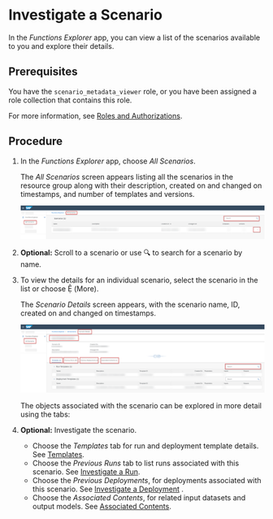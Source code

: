 <!-- loio45479799959c4e019d1c811d466cfaaa -->

<link rel="stylesheet" type="text/css" href="css/sap-icons.css"/>

# Investigate a Scenario

In the *Functions Explorer* app, you can view a list of the scenarios available to you and explore their details.



<a name="loio45479799959c4e019d1c811d466cfaaa__prereq_b54_nld_jpb"/>

## Prerequisites

You have the `scenario_metadata_viewer` role, or you have been assigned a role collection that contains this role.

For more information, see [Roles and Authorizations](roles-and-authorizations-4ef8499.md).



<a name="loio45479799959c4e019d1c811d466cfaaa__steps_nvl_3kp_5nb"/>

## Procedure

1.  In the *Functions Explorer* app, choose *All Scenarios*.

    The *All Scenarios* screen appears listing all the scenarios in the resource group along with their description, created on and changed on timestamps, and number of templates and versions.

    ![Functions Explorer All Scenarios screen with key features highlighted.](images/Image_AIL_FE_All_Scenarios_1fcaa9e.png)

2.  **Optional:** Scroll to a scenario or use :mag: to search for a scenario by name.

3.  To view the details for an individual scenario, select the scenario in the list or choose <span class="SAP-icons-V5"></span> \(More\).

    The *Scenario Details* screen appears, with the scenario name, ID, created on and changed on timestamps.

    ![](images/Image_AIL_FE_Scenario_Details_d29509c.png)

    The objects associated with the scenario can be explored in more detail using the tabs:

4.  **Optional:** Investigate the scenario.

    -   Choose the *Templates* tab for run and deployment template details. See [Templates](templates-442a7e8.md).
    -   Choose the *Previous Runs* tab to list runs associated with this scenario. See [Investigate a Run](investigate-a-run-e479244.md).
    -   Choose the *Previous Deployments*, for deployments associated with this scenario. See [Investigate a Deployment](investigate-a-deployment-28463c4.md) .
    -   Choose the *Associated Contents*, for related input datasets and output models. See [Associated Contents](associated-contents-680eae9.md).


